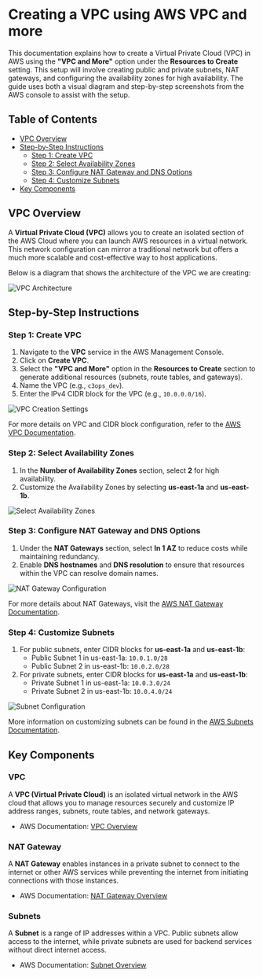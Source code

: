 # Creating a VPC using AWS VPC and more

This documentation explains how to create a Virtual Private Cloud (VPC) in AWS using the **"VPC and More"** option under the **Resources to Create** setting. This setup will involve creating public and private subnets, NAT gateways, and configuring the availability zones for high availability. The guide uses both a visual diagram and step-by-step screenshots from the AWS console to assist with the setup.

## Table of Contents

- [VPC Overview](#vpc-overview)
- [Step-by-Step Instructions](#step-by-step-instructions)
  - [Step 1: Create VPC](#step-1-create-vpc)
  - [Step 2: Select Availability Zones](#step-2-select-availability-zones)
  - [Step 3: Configure NAT Gateway and DNS Options](#step-3-configure-nat-gateway-and-dns-options)
  - [Step 4: Customize Subnets](#step-4-customize-subnets)
- [Key Components](#key-components)

## VPC Overview

A **Virtual Private Cloud (VPC)** allows you to create an isolated section of the AWS Cloud where you can launch AWS resources in a virtual network. This network configuration can mirror a traditional network but offers a much more scalable and cost-effective way to host applications.

Below is a diagram that shows the architecture of the VPC we are creating:

![VPC Architecture](/images/create_vpc_vpcandmore.png)

## Step-by-Step Instructions

### Step 1: Create VPC

1. Navigate to the **VPC** service in the AWS Management Console.
2. Click on **Create VPC**.
3. Select the **"VPC and More"** option in the **Resources to Create** section to generate additional resources (subnets, route tables, and gateways).
4. Name the VPC (e.g., `c3ops_dev`).
5. Enter the IPv4 CIDR block for the VPC (e.g., `10.0.0.0/16`).

![VPC Creation Settings](/images/vpc_creation_settings.png)

For more details on VPC and CIDR block configuration, refer to the [AWS VPC Documentation](https://docs.aws.amazon.com/vpc/latest/userguide/VPC_Subnets.html).

### Step 2: Select Availability Zones

1. In the **Number of Availability Zones** section, select **2** for high availability.
2. Customize the Availability Zones by selecting **us-east-1a** and **us-east-1b**.

![Select Availability Zones](/images/select_availability_zones.png)

### Step 3: Configure NAT Gateway and DNS Options

1. Under the **NAT Gateways** section, select **In 1 AZ** to reduce costs while maintaining redundancy.
2. Enable **DNS hostnames** and **DNS resolution** to ensure that resources within the VPC can resolve domain names.

![NAT Gateway Configuration](/images/nat_gateway_dns_options.png)

For more details about NAT Gateways, visit the [AWS NAT Gateway Documentation](https://docs.aws.amazon.com/vpc/latest/userguide/vpc-nat-gateway.html).

### Step 4: Customize Subnets

1. For public subnets, enter CIDR blocks for **us-east-1a** and **us-east-1b**:
   - Public Subnet 1 in us-east-1a: `10.0.1.0/28`
   - Public Subnet 2 in us-east-1b: `10.0.2.0/28`
2. For private subnets, enter CIDR blocks for **us-east-1a** and **us-east-1b**:
   - Private Subnet 1 in us-east-1a: `10.0.3.0/24`
   - Private Subnet 2 in us-east-1b: `10.0.4.0/24`

![Subnet Configuration](/images/customize_subnets.png)

More information on customizing subnets can be found in the [AWS Subnets Documentation](https://docs.aws.amazon.com/vpc/latest/userguide/VPC_Subnets.html).

## Key Components

### VPC
A **VPC (Virtual Private Cloud)** is an isolated virtual network in the AWS cloud that allows you to manage resources securely and customize IP address ranges, subnets, route tables, and network gateways.

- AWS Documentation: [VPC Overview](https://docs.aws.amazon.com/vpc/latest/userguide/what-is-amazon-vpc.html)

### NAT Gateway
A **NAT Gateway** enables instances in a private subnet to connect to the internet or other AWS services while preventing the internet from initiating connections with those instances.

- AWS Documentation: [NAT Gateway Overview](https://docs.aws.amazon.com/vpc/latest/userguide/vpc-nat-gateway.html)

### Subnets
A **Subnet** is a range of IP addresses within a VPC. Public subnets allow access to the internet, while private subnets are used for backend services without direct internet access.

- AWS Documentation: [Subnet Overview](https://docs.aws.amazon.com/vpc/latest/userguide/VPC_Subnets.html)
